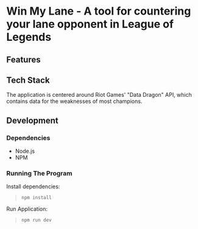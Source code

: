 # Win My Lane - A tool for countering your lane opponent in League of Legends

## Features

## Tech Stack

The application is centered around Riot Games' "Data Dragon" API, which contains data for the weaknesses of most champions.

## Development

### Dependencies

- Node.js
- NPM

### Running The Program

Install dependencies:
> `npm install`

Run Application:
> `npm run dev`